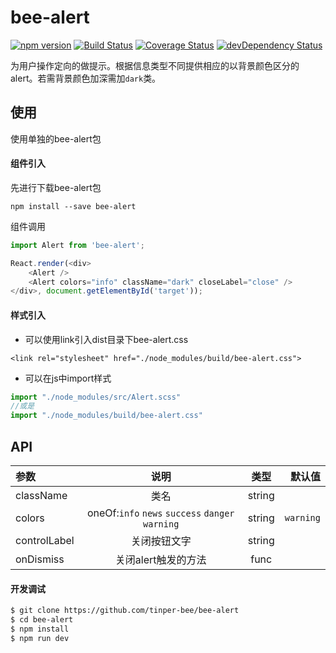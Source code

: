 # bee-alert
[![npm version](https://img.shields.io/npm/v/bee-alert.svg)](https://www.npmjs.com/package/bee-alert)
[![Build Status](https://img.shields.io/travis/tinper-bee/generator-tinper-bee/master.svg)](https://travis-ci.org/tinper-bee/bee-alert)
[![Coverage Status](https://coveralls.io/repos/github/tinper-bee/bee-alert/badge.svg?branch=master)](https://coveralls.io/github/tinper-bee/bee-alert?branch=master)
[![devDependency Status](https://img.shields.io/david/dev/tinper-bee/bee-alert.svg)](https://david-dm.org/tinper-bee/bee-alert#info=devDependencies)


为用户操作定向的做提示。根据信息类型不同提供相应的以背景颜色区分的alert。若需背景颜色加深需加`dark`类。

## 使用

使用单独的bee-alert包
#### 组件引入
先进行下载bee-alert包

```
npm install --save bee-alert
```
组件调用
```js
import Alert from 'bee-alert';

React.render(<div>
    <Alert />
    <Alert colors="info" className="dark" closeLabel="close" />
</div>, document.getElementById('target'));

```
#### 样式引入
- 可以使用link引入dist目录下bee-alert.css
```
<link rel="stylesheet" href="./node_modules/build/bee-alert.css">
```
- 可以在js中import样式
```js
import "./node_modules/src/Alert.scss"
//或是
import "./node_modules/build/bee-alert.css"
```




## API

|参数|说明|类型|默认值|
|:--|:---:|:--:|---:|
|className|类名|string||
|colors|oneOf:`info` `news` `success` `danger` `warning`|string|`warning`|
|controlLabel|关闭按钮文字|string||
|onDismiss|关闭alert触发的方法|func||


#### 开发调试

```sh
$ git clone https://github.com/tinper-bee/bee-alert
$ cd bee-alert
$ npm install
$ npm run dev
```
